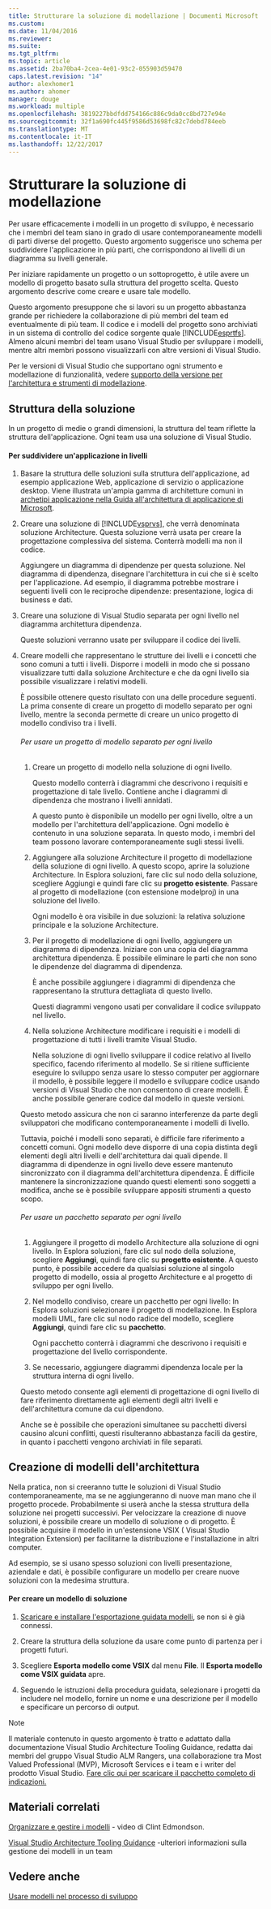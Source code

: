 ```yaml
---
title: Strutturare la soluzione di modellazione | Documenti Microsoft
ms.custom: 
ms.date: 11/04/2016
ms.reviewer: 
ms.suite: 
ms.tgt_pltfrm: 
ms.topic: article
ms.assetid: 2ba70ba4-2cea-4e01-93c2-055903d59470
caps.latest.revision: "14"
author: alexhomer1
ms.author: ahomer
manager: douge
ms.workload: multiple
ms.openlocfilehash: 3819227bbdfdd754166c886c9da0cc8bd727e94e
ms.sourcegitcommit: 32f1a690fc445f9586d53698fc82c7debd784eeb
ms.translationtype: MT
ms.contentlocale: it-IT
ms.lasthandoff: 12/22/2017
---
```

# <a name="structure-your-modeling-solution"></a>Strutturare la soluzione di modellazione
Per usare efficacemente i modelli in un progetto di sviluppo, è necessario che i membri del team siano in grado di usare contemporaneamente modelli di parti diverse del progetto. Questo argomento suggerisce uno schema per suddividere l'applicazione in più parti, che corrispondono ai livelli di un diagramma su livelli generale.  
  
 Per iniziare rapidamente un progetto o un sottoprogetto, è utile avere un modello di progetto basato sulla struttura del progetto scelta. Questo argomento descrive come creare e usare tale modello.  
  
 Questo argomento presuppone che si lavori su un progetto abbastanza grande per richiedere la collaborazione di più membri del team ed eventualmente di più team. Il codice e i modelli del progetto sono archiviati in un sistema di controllo del codice sorgente quale [!INCLUDE[esprtfs](../code-quality/includes/esprtfs_md.md)]. Almeno alcuni membri del team usano Visual Studio per sviluppare i modelli, mentre altri membri possono visualizzarli con altre versioni di Visual Studio.  
  
 Per le versioni di Visual Studio che supportano ogni strumento e modellazione di funzionalità, vedere [supporto della versione per l'architettura e strumenti di modellazione](../modeling/what-s-new-for-design-in-visual-studio.md#VersionSupport).  
  
## <a name="solution-structure"></a>Struttura della soluzione  
 In un progetto di medie o grandi dimensioni, la struttura del team riflette la struttura dell'applicazione. Ogni team usa una soluzione di Visual Studio.  
  
#### <a name="to-divide-an-application-into-layers"></a>Per suddividere un'applicazione in livelli  
  
1.  Basare la struttura delle soluzioni sulla struttura dell'applicazione, ad esempio applicazione Web, applicazione di servizio o applicazione desktop. Viene illustrata un'ampia gamma di architetture comuni in [archetipi applicazione nella Guida all'architettura di applicazione di Microsoft](http://go.microsoft.com/fwlink/?LinkId=196681).  
  
2.  Creare una soluzione di [!INCLUDE[vsprvs](../code-quality/includes/vsprvs_md.md)], che verrà denominata soluzione Architecture. Questa soluzione verrà usata per creare la progettazione complessiva del sistema. Conterrà modelli ma non il codice.  
  
     Aggiungere un diagramma di dipendenze per questa soluzione. Nel diagramma di dipendenza, disegnare l'architettura in cui che si è scelto per l'applicazione. Ad esempio, il diagramma potrebbe mostrare i seguenti livelli con le reciproche dipendenze: presentazione, logica di business e dati.  
  
4.  Creare una soluzione di Visual Studio separata per ogni livello nel diagramma architettura dipendenza.  
  
     Queste soluzioni verranno usate per sviluppare il codice dei livelli.  
  
5.  Creare modelli che rappresentano le strutture dei livelli e i concetti che sono comuni a tutti i livelli. Disporre i modelli in modo che si possano visualizzare tutti dalla soluzione Architecture e che da ogni livello sia possibile visualizzare i relativi modelli.  
  
     È possibile ottenere questo risultato con una delle procedure seguenti. La prima consente di creare un progetto di modello separato per ogni livello, mentre la seconda permette di creare un unico progetto di modello condiviso tra i livelli.  
  
    ###### <a name="to-use-a-separate-modeling-project-for-each-layer"></a>Per usare un progetto di modello separato per ogni livello  
  
    1.  Creare un progetto di modello nella soluzione di ogni livello.  
  
         Questo modello conterrà i diagrammi che descrivono i requisiti e progettazione di tale livello. Contiene anche i diagrammi di dipendenza che mostrano i livelli annidati.  
  
         A questo punto è disponibile un modello per ogni livello, oltre a un modello per l'architettura dell'applicazione. Ogni modello è contenuto in una soluzione separata. In questo modo, i membri del team possono lavorare contemporaneamente sugli stessi livelli.  
  
    2.  Aggiungere alla soluzione Architecture il progetto di modellazione della soluzione di ogni livello. A questo scopo, aprire la soluzione Architecture. In Esplora soluzioni, fare clic sul nodo della soluzione, scegliere Aggiungi e quindi fare clic su **progetto esistente**. Passare al progetto di modellazione (con estensione modelproj) in una soluzione del livello.  
  
         Ogni modello è ora visibile in due soluzioni: la relativa soluzione principale e la soluzione Architecture.  
  
    3.  Per il progetto di modellazione di ogni livello, aggiungere un diagramma di dipendenza. Iniziare con una copia del diagramma architettura dipendenza. È possibile eliminare le parti che non sono le dipendenze del diagramma di dipendenza.  
  
         È anche possibile aggiungere i diagrammi di dipendenza che rappresentano la struttura dettagliata di questo livello.  
  
         Questi diagrammi vengono usati per convalidare il codice sviluppato nel livello.  
  
    4.  Nella soluzione Architecture modificare i requisiti e i modelli di progettazione di tutti i livelli tramite Visual Studio.  
  
         Nella soluzione di ogni livello sviluppare il codice relativo al livello specifico, facendo riferimento al modello. Se si ritiene sufficiente eseguire lo sviluppo senza usare lo stesso computer per aggiornare il modello, è possibile leggere il modello e sviluppare codice usando versioni di Visual Studio che non consentono di creare modelli. È anche possibile generare codice dal modello in queste versioni.  
  
     Questo metodo assicura che non ci saranno interferenze da parte degli sviluppatori che modificano contemporaneamente i modelli di livello.  
  
     Tuttavia, poiché i modelli sono separati, è difficile fare riferimento a concetti comuni. Ogni modello deve disporre di una copia distinta degli elementi degli altri livelli e dell'architettura dai quali dipende. Il diagramma di dipendenze in ogni livello deve essere mantenuto sincronizzato con il diagramma dell'architettura dipendenza. È difficile mantenere la sincronizzazione quando questi elementi sono soggetti a modifica, anche se è possibile sviluppare appositi strumenti a questo scopo.  
  
    ###### <a name="to-use-a-separate-package-for-each-layer"></a>Per usare un pacchetto separato per ogni livello  
  
    1.  Aggiungere il progetto di modello Architecture alla soluzione di ogni livello. In Esplora soluzioni, fare clic sul nodo della soluzione, scegliere **Aggiungi**, quindi fare clic su **progetto esistente**. A questo punto, è possibile accedere da qualsiasi soluzione al singolo progetto di modello, ossia al progetto Architecture e al progetto di sviluppo per ogni livello.  
  
    2.  Nel modello condiviso, creare un pacchetto per ogni livello: In Esplora soluzioni selezionare il progetto di modellazione. In Esplora modelli UML, fare clic sul nodo radice del modello, scegliere **Aggiungi**, quindi fare clic su **pacchetto**.  
  
         Ogni pacchetto conterrà i diagrammi che descrivono i requisiti e progettazione del livello corrispondente.  
  
    3.  Se necessario, aggiungere diagrammi dipendenza locale per la struttura interna di ogni livello.  
  
     Questo metodo consente agli elementi di progettazione di ogni livello di fare riferimento direttamente agli elementi degli altri livelli e dell'architettura comune da cui dipendono.  
  
     Anche se è possibile che operazioni simultanee su pacchetti diversi causino alcuni conflitti, questi risulteranno abbastanza facili da gestire, in quanto i pacchetti vengono archiviati in file separati.
  
## <a name="creating-architecture-templates"></a>Creazione di modelli dell'architettura  
 Nella pratica, non si creeranno tutte le soluzioni di Visual Studio contemporaneamente, ma se ne aggiungeranno di nuove man mano che il progetto procede. Probabilmente si userà anche la stessa struttura della soluzione nei progetti successivi.  Per velocizzare la creazione di nuove soluzioni, è possibile creare un modello di soluzione o di progetto. È possibile acquisire il modello in un'estensione VSIX ( Visual Studio Integration Extension) per facilitarne la distribuzione e l'installazione in altri computer.  
  
 Ad esempio, se si usano spesso soluzioni con livelli presentazione, aziendale e dati, è possibile configurare un modello per creare nuove soluzioni con la medesima struttura.  
  
#### <a name="to-create-a-solution-template"></a>Per creare un modello di soluzione  
  
1.  [Scaricare e installare l'esportazione guidata modelli](http://go.microsoft.com/fwlink/?LinkId=196686), se non si è già connessi.  
  
2.  Creare la struttura della soluzione da usare come punto di partenza per i progetti futuri.  
  
3.  Scegliere **Esporta modello come VSIX** dal menu **File**. Il **Esporta modello come VSIX guidata** apre.  
  
4.  Seguendo le istruzioni della procedura guidata, selezionare i progetti da includere nel modello, fornire un nome e una descrizione per il modello e specificare un percorso di output.  
  
> [!NOTE]
>  Il materiale contenuto in questo argomento è tratto e adattato dalla documentazione Visual Studio Architecture Tooling Guidance, redatta dai membri del gruppo Visual Studio ALM Rangers, una collaborazione tra Most Valued Professional (MVP), Microsoft Services e i team e i writer del prodotto Visual Studio. [Fare clic qui per scaricare il pacchetto completo di indicazioni.](http://go.microsoft.com/fwlink/?LinkID=191984)  
  
## <a name="related-materials"></a>Materiali correlati  
 [Organizzare e gestire i modelli](http://channel9.msdn.com/posts/clinted/UML-with-VS-2010-Part-9-Organizing-and-Managing-Your-Models/) - video di Clint Edmondson.  
  
 [Visual Studio Architecture Tooling Guidance](../modeling/visual-studio-architecture-tooling-guidance.md) -ulteriori informazioni sulla gestione dei modelli in un team  
  
## <a name="see-also"></a>Vedere anche  
 [Usare modelli nel processo di sviluppo](../modeling/use-models-in-your-development-process.md)
